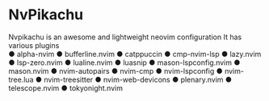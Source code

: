# NvPikachu
Nvpikachu is an awesome and lightweight neovim configuration 
It has various plugins   
    ● alpha-nvim 
    ● bufferline.nvim 
    ● catppuccin 
    ● cmp-nvim-lsp
    ● lazy.nvim 
    ● lsp-zero.nvim 
    ● lualine.nvim 
    ● luasnip 
    ● mason-lspconfig.nvim
    ● mason.nvim
    ● nvim-autopairs
    ● nvim-cmp
    ● nvim-lspconfig
    ● nvim-tree.lua
    ● nvim-treesitter 
    ● nvim-web-devicons
    ● plenary.nvim
    ● telescope.nvim
    ● tokyonight.nvim
